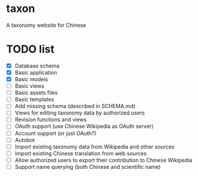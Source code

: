 # taxon
A taxonomy website for Chinese

# TODO list

- [x] Database schema
- [x] Basic application
- [x] Basic models
- [ ] Basic views
- [ ] Basic assets files
- [ ] Basic templates
- [ ] Add missing schema (described in SCHEMA.md)
- [ ] Views for editing taxonomy data by authorized users
- [ ] Revision functions and views
- [ ] OAuth support (use Chinese Wikipedia as OAuth server)
- [ ] Account support (or just OAuth?)
- [ ] Autobot
 - [ ] Import existing taxonomy data from Wikipedia and other sources
 - [ ] Import existing Chinese translation from web sources
- [ ] Allow authorized users to export their contribution to Chinese Wikipedia
- [ ] Support name querying (both Chinese and scientific name)
